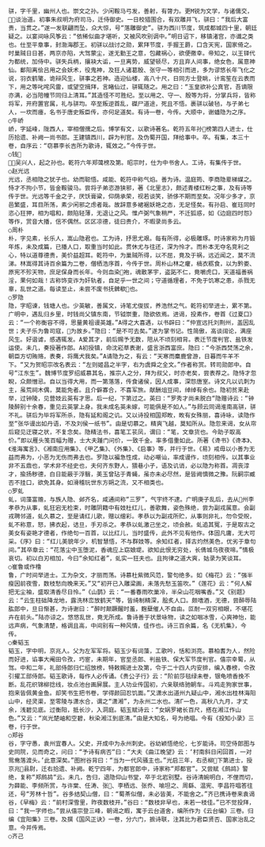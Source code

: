 <!-- { "loadSidebar": true } -->
    骈，字千里，幽州人也。崇文之孙。少闲鞍马弓发，善射，有膂力。更М锐为文学，与诸儒交，谈治道。初事朱叔明为府司马，迁侍御史。一日校猎围合，有双雕并飞，骈曰：“我后大富贵，当贯之。”遂一发联翩而坠，众大惊，号“落雕御史”。骈为西川节度，筑成都城四十里，朝廷疑之。以宴间咏风筝云：“依稀似曲才堪听，又被风吹别调中。”明日诏下，移镇渚宫，亦谶之类也。仕至平章事，封渤海郡王。初骈以战讨之勋，累拜节度，手握王爵，口含天宪，国家倚之。时巢贼日日甚，两京亦陷，大驾蒙尘，遂无勤王之意，包藏祸心，欲便徼幸。帝知之，以王铎代为都统，加侍中。骈失兵柄，攘袂大诟，一旦离势，威望顿尽，方且弃人间事，绝女色，属意神仙。鄱阳离侩吕用之会妖术，役鬼神，及狂人诸葛殷、张守一等相引而进，多为谬悠长年飞化之说，羽衣鹤氅，诡辩风生，骈事之若神。造迎仙楼，高八十尺，日同方士登眺，计鸾笙在云表而下，用之等叱咤风雷，或望空揖拜，言睹仙过，骈辄随之。用之曰：“玉皇欲补公真官，吾谪限亦满，必当陪幢节同归上清耳。”其造怪不可胜纪。至以用之、守一、殷等为将，分掌兵将，皆称将军，开府置官属，礼与骈均。卒至叛逆首乱，磔尸道途，死且不悟。裹骈以破毡，与子弟七人，一坎而瘗，名书于唐史叛臣传，亦何足道矣。有诗一卷，今传。大顺中，谢蟠隐为之序。
    ○牛峤
    峤，字延峰，陇西人，宰相僧孺之后。博学有文，以歌诗著名。乾符五年孙榜第四人进士，仕历拾遗、补阙一尚书郎。王建镇西川，辟为判官。及伪蜀开国，拜给事中。卒。有集，本三十卷，自序云：“窃慕李长吉所为歌诗，辄效之。”今传于世。
    ○钱
    ，吴兴人，起之孙也。乾符六年郑蔼榜及第。昭宗时，仕为中书舍人。工诗，有集传于世。
    ○赵光远
    光远，丞相隐之犹子也。幼而聪悟。咸能、乾符中称气焰。善为诗。温庭筠、李商隐辈梯媒之。恃才不拘小节，皆金鞍骏马。尝将子弟恣游狭邪，著《北里志》，颇述青楼红粉之事，及有诗等传于世。光远等千金之子，厌饫膏粱，仰荫承荣，视若谈笑，骄侈不期而至矣。况年少多才，京邑繁盛，耳目所荡，素少闲邪之虑者哉。故辞意多裙裾妖艳之态，无足怪矣。有孙启、崔珏同时恣心狂狎，相为唱和，颇陷轻薄，无退让之风。惟卢弼气象稍严，不迁狐惑，如《边庭四时怨》等作，赏音大播，信不偶然。区区凉德，徒曰贵介，不暇录尚多云。
    ○周朴
    朴，字见素，长乐人，嵩山隐君也。工为诗，抒思尤艰。每有所得，必极雕琢。时诗家称为月锻年炼，未及成篇，已播人口，取重当时如此。贯休尤与往还，深为怜才。而朴本无夺名竞利之心，特以道尊德贵，美价益超耳。乾符中，为巢贼所得，以不屈，竟及于祸，远近闻之，莫不流涕。林嵩得其诗百余篇为二卷，僧栖浩序首，今传于世。周朴山林之癯，槁衣粝食，以为黔娄、原宪不殄天物，庶足保身而长年。今则血染袍，魂散茅宇，盗跖不仁，竟嚼虎口，天道福善祸淫，果何如哉！古称饰变诈为奸轨者，自足乎一世之间；守道循理者，不免于饥寒之患，杀戮无辜，乱世之道。每读至止，未尝不废书抚髀欷也。
    ○罗隐
    隐，字昭谏，钱塘人也。少英敏，善属文，诗笔尤俊拔，养浩然之气。乾符初举进士，累不第。广明中，遇乱归乡里，时钱尚父镇东南，节钺崇重，隐欲依焉。进谒，投素作，卷首《过夏口》云：“一个祢衡容不得，思量黄祖谩英雄。”Α得之大喜遇，以书辟曰：“仲宣远托刘荆州，盖因乱世；夫子乐为鲁司寇，为故乡。”隐曰：“是不可去矣。”遂为掌书记。性简傲，高谈阔论，满座风生。好谐谑，感遇辄发。Α爱其才，前后赐予无数，陪从不顷刻相背。表迁节度判官、盐铁发运使。未几，奏授著作郎。Α初授镇，命沈崧草表谢，盛言浙西富庶。隐曰：“今浙西焚荡之余，朝臣方切贿赂，表奏，将鹰犬我矣。”Α请隐为之，有云：“天寒而麋鹿曾游，日暮而牛羊不下。“又为贺昭宗改名表云：“左则姬昌之半字，右为虞舜之全文。”作者称赏。转司勋郎中。自号“江东生”。魏博节度罗绍威慕其名，推宗人之分，拜为叔父，时亦老矣，尝表荐之。隐恃才忽睨，众颇憎忌。自以当得大用，而一第落落，传食诸侯，因人成事，深怨唐室。诗文凡以讥刺为主，虽荒祠木偶，莫能免者。且介僻寡合，不喜军旅。献酬俎豆间，绰绰有余也。隐初贫来赴举，过钟陵，见营妓云英有才思。后一纪，下第过之。英曰：“罗秀才尚未脱白“隐赠诗云：“钟陵醉别十余春，重见云英掌上身。我未成名英未嫁，可能俱是不如人。”与顾云同谒淮南高骈，骈不礼。骈后为毕将军所杀，隐有延和阁之讥。又以诗投相国郑畋，畋有女殊丽，喜诗咏，读隐作至“张华谩出如丹语，不及刘侯一纸书”。由是切慕之。精爽飞越，莫知所从。隐忽来谒，女从帘后窥见迂寝之状，不复念矣。隐精法书，喜笔工苌凤，谓曰：“笔，文章货也。今助子取高价。”即以雁头笺百幅为赠，士大夫踵门问价，一致千金。率多借重如此。所著《谗书》《谗本》、《淮海寓言》、《湘南应用集》、《甲乙集》、《外集》、《启事》等，并行于世。《易》戒毋以小善为无益而弗为，小恶为无伤而弗去也。罗隐以褊急性成，动必嘲讪，率成谩作，顷刻相传。以其事业非不五鼎也，学术非不经史也，夫何齐东野人，猥巷小子，语及讥诮，必以隐为称首。凋丧淳才，揄扬秽德，白日能蔽于浮翳，美玉曾玷于青蝇，虽亦未必尽然，是皆阙慎微之豫。阮嗣宗臧否不挂口，欲免其身。如滑稽玩世东方朔之流，又不相类也。
    ○罗虬
    虬，词藻富赡，与族人隐、邺齐名，咸通间称“三罗”，气宇终不逮。广明庚子乱后，去从州李孝恭为从事，虬狂宕无检束，时雕阴籍中有妓杜红儿，善歌舞，姿色殊绝，尝为副戎属意。会副戎聘邻道，虬久慕之，至是请红儿歌，赠以缯彩。孝恭以为副戎所贮，从事则非礼，勿令受贶，虬不称意，怒，拂衣起，诘旦，手刃杀之。孝恭以虬激己坐之，顷会赦。虬追其冤，于是取古之美女有姿艳才德者，作绝句一百首，以比红儿，当时盛传，此外不见有他作。体固凡庸，无大可采。《序》曰：“红儿美貌年少，机智慧悟，不与群妓等。余知红者，择古灼然美色，优劣于章句间。”其卒章云：“花落尘中玉堕泥，香魂应上窈娘堤。欲知此恨无穷处，长倩城乌夜夜啼。”情极哀切。初以白刃相加，今曰“余知红者”，虬实一狂夫也。且拘律之道大爽，姑录为笑谈耳。
    ○崔鲁或作橹
    鲁，广时间举进士。工为杂文，才丽而荡。诗慕杜紫微风范，警句绝多。如《梅花》云：“强半瘦因前夜雪，数枝愁向晚来天。”又“初开已入雕梁画，未落先愁玉笛吹。”《莲花》云：“何人解把无尘袖，盛取清香尽日怜。”《山鹊》云：“一番春雨吹巢冷，半朵山花咽嘴香。”又《别题》云：“云生柱础降龙地，露洗林峦放鹤天“等，皆绮制精深，脍炙人口。颇嗜酒，无德，尝醉辱陆肱郎中，旦日惭甚，为诗谢曰：“醉时颠蹶醒时羞，麴蘖催人不自由。叵耐一双穷相眼，不堪花卉在前头。”陆亦谅之。悠悠乱世，竟无所成。鲁诗善于状景咏物，读之如咽冰雪，心爽神怡，能远声病，气象清楚，格调且高，中间别有一种风情，佳作也。诗三百余篇，名《无机集》，今传。
    ○秦韬玉
    韬玉，字中明，京兆人。父为左军军将。韬玉少有词藻，工歌吟，恬和浏亮。慕柏耆为人，然险而好进，谄事大阉田令孜，巧宦，未期年，官至丞郎、判盐铁、保大军节度判官。僖宗幸蜀，从驾。中和二年，礼部侍郎归仁绍放榜，特敕赐进士及第，令于二十四人内安排，编入春榜，令孜引擢工部侍郎。韬玉歌诗，每作人必传诵。《贵公子行》云：“阶前莎毯绿未卷，银龟喷香挽不断。乱花织锦柳捻线，妆点池台画屏展。主人功业传国初，六亲联络驰朝车。斗鸡走狗家世事，抱来皆佩黄金鱼。却笑书生把书卷，学得颜回忍饥面。”又潇水出道州九疑山中，湘水出桂林海阳山中，经灵渠，至零陵与潇水合，谓之“潇湘”，为永州二水也。清Г一色，高秋八九月，才丈余，浅碧见底。过衡阳，抵长沙，入洞庭。韬玉赋诗云：“女娲罗裙长百尺，搭在湘江作山色。”又云：“岚光楚岫和空碧，秋染湘江到底清。”由是大知名，号为绝唱。今有《投知小录》三卷，行于世。
    ○郑谷
    谷，字守愚，袁州宜春人。父史，开成中为永州刺史。谷幼颖悟绝伦，七岁能诗。司空侍郎图与史同院，见而奇之，问曰：“予诗有病否“曰：“大夫《曲江晚望》云：‘村南斜日闲回首，一对鸳鸯落渡头。’此意深矣。”图拊谷背曰：“当为一代风骚主也。”光启三年，右丞柳下第进士，授京兆县尉，迁右拾遗、补阙。乾宁四年，为都官郎中，诗家称“郑都官”。又尝赋《鹧鸪》警绝，复称“郑鹧鸪“云。未几，告归，退隐仰山书堂，卒于北岩别墅。谷诗清婉明白，不俚而切，为薛能、李频所赏，与许棠、任涛、张、李栖远、张乔、喻坦之、周繇、温宪、李昌符唱答往还，号“芳林十哲”。谷多结契山僧，曰：“蜀茶似僧，未必皆美，不能舍之。”齐已携诗卷来袁谒谷，《早梅》云：“前村深雪里，昨夜数枝开。”谷曰：“数枝非早也，未若一枝佳。”已不觉投拜，曰：“我一字师也。”尝从僖宗登三峰，朝谒之暇，寓于云台道舍，编所作为《云台编》三卷。归编《宜阳集》三卷。及撰《国风正诀》一卷，分六门，摭诗联，注其比为君臣贤否、国家治乱之意。今并传焉。
    ○齐己
